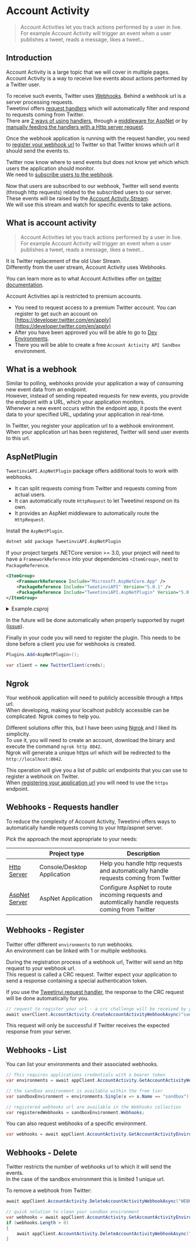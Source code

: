 # Account Activity

> Account Activities let you track actions performed by a user in live.\
> For example Account Activity will trigger an event when a user publishes a tweet, reads a message, likes a tweet...

## Introduction

Account Activity is a large topic that we will cover in multiple pages.\
Account Activity is a way to receive live events about actions performed by a Twitter user.

To receive such events, Twitter uses [Webhooks](#what-is-a-webhook). Behind a webhook url is a server processing requests.\
Tweetinvi offers [request handlers](#webhooks-requests-handler) which will automatically filter and respond to requests coming from Twitter.\
There are [2 ways of using handlers](#webhooks-requests-handler), through a [middleware for AspNet](./account-activity-with-aspnet) or by [manually feeding the handlers with a Http server request](./account-activity-with-http-server).

Once the webhook application is running with the request handler, you need to [register your webhook url](#webhooks-register) to Twitter so that Twitter knows which url it should send the events to.

Twitter now know where to send events but does not know yet which which users the application should monitor.\
We need to [subscribe users to the webhook](./account-activity-subscriptions).

Now that users are subscribed to our webhook, Twitter will send events (through http requests) related to the subscribed users to our server.\
These events will be raised by the [Account Activity Stream](./account-activity-events).\
We will use this stream and watch for specific events to take actions.

## What is account activity

> Account Activities let you track actions performed by a user in live.\
> For example Account Activity will trigger an event when a user publishes a tweet, reads a message, likes a tweet...

It is Twitter replacement of the old User Stream.\
Differently from the user stream, Account Activity uses Webhooks.

You can learn more as to what Account Activities offer on [twitter documentation](https://developer.twitter.com/en/docs/accounts-and-users/subscribe-account-activity/overview).

<div class="warning">

Account Activities api is restricted to premium accounts.

* You need to request access to a premium Twitter account. You can register to get such an account on [https://developer.twitter.com/en/apply](https://developer.twitter.com/en/apply)
* After you have been approved you will be able to go to [Dev Environments](https://developer.twitter.com/en/account/environments).
* There you will be able to create a free `Account Activity API Sandbox` environment.
</div>

## What is a webhook

Similar to polling, webhooks provide your application a way of consuming new event data from an endpoint.\
However, instead of sending repeated requests for new events, you provide the endpoint with a URL, which your application monitors.\
Whenever a new event occurs within the endpoint app, it posts the event data to your specified URL, updating your application in real-time.

In Twitter, you register your application url to a webhook environment.\
When your application url has been registered, Twitter will send user events to this url.

## AspNetPlugin

`TweetinviAPI.AspNetPlugin` package offers additional tools to work with webhooks.

* It can split requests coming from Twitter and requests coming from actual users.
* It can automatically route `HttpRequest` to let Tweetinvi respond on its own.
* It provides an AspNet middleware to automatically route the `HttpRequest`.

Install the `AspNetPlugin`.

``` sh
dotnet add package TweetinviAPI.AspNetPlugin
```

If your project targets .NETCore version >= 3.0, your project will need to have a `FrameworkReference` into your dependencies `<ItemGroup>`, next to `PackageReference`.

``` xml
<ItemGroup>
    <FrameworkReference Include="Microsoft.AspNetCore.App" />
    <PackageReference Include="TweetinviAPI" Version="5.0.1" />
    <PackageReference Include="TweetinviAPI.AspNetPlugin" Version="5.0.1" />
</ItemGroup>
```

<details>
<summary>Example.csproj</summary>

``` xml
<Project Sdk="Microsoft.NET.Sdk">

  <PropertyGroup>
    <OutputType>Exe</OutputType>
    <TargetFramework>netcoreapp3.1</TargetFramework>
    <RootNamespace>tweetinvi_hello_world</RootNamespace>
  </PropertyGroup>

  <ItemGroup>
    <FrameworkReference Include="Microsoft.AspNetCore.App" />
    <PackageReference Include="TweetinviAPI" Version="5.0.1" />
    <PackageReference Include="TweetinviAPI.AspNetPlugin" Version="5.0.1" />
  </ItemGroup>

</Project>
```
</details>

<div class="note">

In the future will be done automatically when properly supported by nuget ([issue](https://github.com/NuGet/Home/issues/9592)).
</div>

Finally in your code you will need to register the plugin. This needs to be done before a client you use for webhooks is created.

``` c#
Plugins.Add<AspNetPlugin>();

var client = new TwitterClient(creds);
```

## Ngrok

Your webhook application will need to publicly accessible through a https url.\
When developing, making your localhost publicly accessible can be complicated. Ngrok comes to help you.

Different solutions offer this, but I have been using [Ngrok](https://ngrok.com/) and I liked its simplicity.\
To use it, you will need to create an account, download the binary and execute the command `ngrok http 8042`.\
Ngrok will generate a unique https url which will be redirected to the `http://localhost:8042`.

This operation will give you a list of public url endpoints that you can use to register a webhook on Twitter.\
When [registering your application url](#webhooks-register) you will need to use the `https` endpoint.

## Webhooks - Requests handler

To reduce the complexity of Account Activity, Tweetinvi offers ways to automatically handle requests coming to your http/aspnet server.

Pick the approach the most appropriate to your needs:

|                                                    | Project type                | Description                                                                                      |
|----------------------------------------------------|-----------------------------|--------------------------------------------------------------------------------------------------|
| [Http Server](./account-activity-with-http-server) | Console/Desktop Application | Help you handle http requests and automatically handle requests coming from Twitter              |
| [AspNet Server](./account-activity-with-aspnet)    | AspNet Application          | Configure AspNet to route incoming requests and automtically handle requests coming from Twitter |

## Webhooks - Register

Twitter offer different `environments` to run webhooks.\
An environment can be linked with 1 or multiple webhooks.

During the registration process of a webhook url, Twitter will send an http request to your webhook url.\
This request is called a CRC request. Twitter expect your application to send a response containing a special authentication token.

If you use the [Tweetinvi request handler](#webhooks-requests-handler), the response to the CRC request will be done automatically for you.

``` c#
// request to register your url - a crc challenge will be received by your http server
await userClient.AccountActivity.CreateAccountActivityWebhookAsync("sandbox", "https://my-webook-url.ngrok.io");
```

This request will only be successful if Twitter receives the expected response from your server.

## Webhooks - List

You can list your environments and their associated webhooks.

``` c#
// This requires applications credentials with a bearer token
var environments = await appClient.AccountActivity.GetAccountActivityWebhookEnvironmentsAsync();

// the sandbox environment is available within the free tier
var sandboxEnvironment = environments.Single(x => x.Name == "sandbox");

// registered webhooks url are available in the Webhooks collection
var registeredWebhooks = sandboxEnvironment.Webhooks;
```

You can also request webhooks of a specific environment.

``` c#
var webhooks = await appClient.AccountActivity.GetAccountActivityEnvironmentWebhooksAsync("sandbox");
```

## Webhooks - Delete

Twitter restricts the number of webhooks url to which it will send the events.\
In the case of the sandbox environment this is limited 1 unique url.

To remove a webhook from Twitter:

``` c#
await appClient.AccountActivity.DeleteAccountActivityWebhookAsync("WEBHOOK_ENVIRONMENT", "WEBHOOK_ID");
```

``` c#
// quick solution to clean your sandbox environment
var webhooks = await appClient.AccountActivity.GetAccountActivityEnvironmentWebhooksAsync("sandbox");
if (webhooks.Length > 0)
{
    await appClient.AccountActivity.DeleteAccountActivityWebhookAsync("sandbox", webhooks[0]);
}
```
